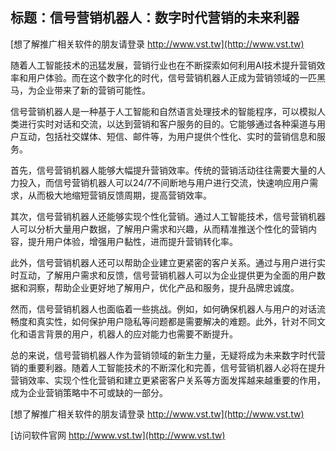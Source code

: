 ## **标题：信号营销机器人：数字时代营销的未来利器**

[想了解推广相关软件的朋友请登录 http://www.vst.tw](http://www.vst.tw)

随着人工智能技术的迅猛发展，营销行业也在不断探索如何利用AI技术提升营销效率和用户体验。而在这个数字化的时代，信号营销机器人正成为营销领域的一匹黑马，为企业带来了新的营销可能性。

信号营销机器人是一种基于人工智能和自然语言处理技术的智能程序，可以模拟人类进行实时对话和交流，以达到营销和客户服务的目的。它能够通过各种渠道与用户互动，包括社交媒体、短信、邮件等，为用户提供个性化、实时的营销信息和服务。

首先，信号营销机器人能够大幅提升营销效率。传统的营销活动往往需要大量的人力投入，而信号营销机器人可以24/7不间断地与用户进行交流，快速响应用户需求，从而极大地缩短营销反馈周期，提高营销效率。

其次，信号营销机器人还能够实现个性化营销。通过人工智能技术，信号营销机器人可以分析大量用户数据，了解用户需求和兴趣，从而精准推送个性化的营销内容，提升用户体验，增强用户黏性，进而提升营销转化率。

此外，信号营销机器人还可以帮助企业建立更紧密的客户关系。通过与用户进行实时互动，了解用户需求和反馈，信号营销机器人可以为企业提供更为全面的用户数据和洞察，帮助企业更好地了解用户，优化产品和服务，提升品牌忠诚度。

然而，信号营销机器人也面临着一些挑战。例如，如何确保机器人与用户的对话流畅度和真实性，如何保护用户隐私等问题都是需要解决的难题。此外，针对不同文化和语言背景的用户，机器人的应对能力也需要不断提升。

总的来说，信号营销机器人作为营销领域的新生力量，无疑将成为未来数字时代营销的重要利器。随着人工智能技术的不断深化和完善，信号营销机器人必将在提升营销效率、实现个性化营销和建立更紧密客户关系等方面发挥越来越重要的作用，成为企业营销策略中不可或缺的一部分。

[想了解推广相关软件的朋友请登录 http://www.vst.tw](http://www.vst.tw)


[访问软件官网 http://www.vst.tw](http://www.vst.tw)
